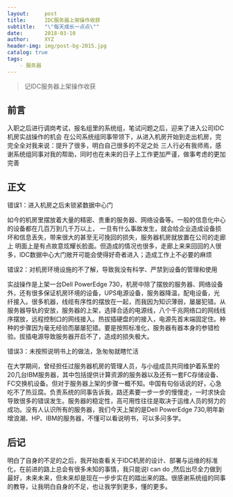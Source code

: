 ```yaml
---
layout:     post
title:      IDC服务器上架操作收获
subtitle:   "\"每天成长一点点\""
date:       2018-03-10
author:     XYZ
header-img: img/post-bg-2015.jpg
catalog: true
tags:
    - 服务器
---
```



>记IDC服务器上架操作收获


## 前言
入职之后进行调岗考试，报名组里的系统组，笔试问题之后，迎来了进入公司IDC机房实战操作的机会
在公司系统组同事带领下，从进入机房开始到走出机房，完完全全对我来说：提升了很多，明白自己很多的不足之处
三人行必有我师焉，感谢系统组同事对我的帮助，同时也在未来的日子上工作更加严谨，做事考虑的更加完善

## 正文
错误1：进入机房之后未锁紧数据中心门

如今的机房里摆放着大量的精密、贵重的服务器、网络设备等。一般的信息化中心的设备都在几百万到几千万以上，
一旦有什么事故发生，就会给企业造成设备损坏和信息丢失，带来很大的甚至无可挽回的损失，服务器机房就放置在公司的走廊上
明面上是有点故意炫耀长脸面。但造成的情况也很多，走廊上来来回回的人很多，IDC数据中心大门敞开可能会使得好奇者进入；造成工作上不必要的麻烦


错误2：对机房环境设施的不了解，导致我没有科学、严禁到设备的管理和使用

实战操作是上架一台Dell PowerEdge 730，机房中除了摆放的服务器、网络设备外，还有很多保证机房环境的设备，UPS电源设备，服务器降温，配电设备，光纤接入。很多机器，线缆有序性的摆放在一起，而我因为知识薄弱，屡屡犯错。从服务器导轨的安放，服务器的上架，选择合适的电源线，八个千兆网络口的网线线序摆放，远程控制口的网线接入。热拔插硬盘的的接入，电源先首末端固定住。种种的步骤因为毫无经验而屡屡犯错。要是按照标准化，服务器有器本身的参错检验。拔插电源导致服务器开启不了，造成的损失极大。


错误3：未按照说明书上的做法，急匆匆就瞎忙活

在大学期间，曾经担任过服务器机房的管理人员，与小组成员共同维护着系里的20几台IBM服务器，其中包括提供计算资源的服务器以及还有一套FC存储设备、FC交换机设备。但对于服务器上架的步骤一概不知。中国有句俗话说的好，心急吃不了热豆腐。负责系统的同事告诉我，路还素要一步一步的慢慢走，一时求快会导致很多的错误发生。服务器的稳定性，高可用性往往是取决于运维人员的努力的成功。没有人认识所有的服务器，我们今天上架的是Dell PowerEdge 730,明年新增浪潮、HP、IBM的服务器，不懂可以看说明书，可以多问多学。


## 后记
明白了自身的不足的之后，我开始查看关于IDC机房的设计、部署与运维的标准化，在前进的路上总会有很多未知的事情，我只能说I can  do ,然后出尽全力做到最好，未来未来，但未来却是现在一步步实在的踏出来的路。很感谢系统组的同事的教导，让我明白自身的不足，也让我学到更多，懂的更多。
